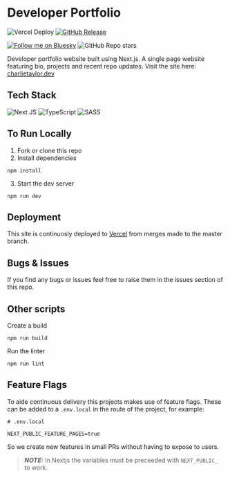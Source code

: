 # Developer Portfolio

![Vercel Deploy](https://deploy-badge.vercel.app/vercel/developer-portfolio-a5rwtx3gh-chazmcgrills-projects)
[![GitHub Release](https://img.shields.io/github/v/release/chazmcgrill/developer-portfolio)](https://github.com/chazmcgrill/developer-portfolio/releases)

[![Follow me on Bluesky](https://img.shields.io/badge/Bluesky-0285FF?logo=bluesky&logoColor=fff&label=Follow%20me%20on&color=0285FF)](https://bsky.app/profile/charlietaylor.dev)
![GitHub Repo stars](https://img.shields.io/github/stars/chazmcgrill/developer-portfolio)

Developer portfolio website built using Next.js. A single page website featuring bio, projects and recent repo updates. Visit the site here:
[charlietaylor.dev](https://charlietaylor.dev)

## Tech Stack

![Next JS](https://img.shields.io/badge/Next-black?style=flat&logo=next.js&logoColor=white)
![TypeScript](https://img.shields.io/badge/TypeScript-%23007ACC.svg?style=flat&logo=typescript&logoColor=white)
![SASS](https://img.shields.io/badge/SASS-hotpink.svg?style=flat&logo=SASS&logoColor=white)

## To Run Locally

1. Fork or clone this repo
2. Install dependencies

```
npm install
```

3. Start the dev server

```
npm run dev
```

## Deployment

This site is continuosly deployed to [Vercel](https://vercel.com/) from merges made to the master branch.

<!-- TODO: add deployment info https://nextjs.org/docs/deployment -->

## Bugs & Issues

If you find any bugs or issues feel free to raise them in the issues section of this repo.

## Other scripts

Create a build

```
npm run build
```

Run the linter

```
npm run lint
```

## Feature Flags

To aide continuous delivery this projects makes use of feature flags. These can be added to a `.env.local` in the route of the project, for example:

```
# .env.local

NEXT_PUBLIC_FEATURE_PAGES=true

```

So we create new features in small PRs without having to expose to users.

> **_NOTE:_** In Nextjs the variables must be preceeded with `NEXT_PUBLIC_` to work.

